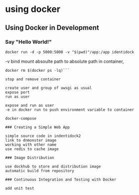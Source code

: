 # using docker

## Using Docker in Development

### Say "Hello World!"

```docker run -d -p 5000:5000 -v "$(pwd)"/app:/app identidock```

-v bind mount absoulte path to absolute path in container,

```docker stop $(docker ps -lq)
docker rm $(docker ps -lq)```

stop and remove container

create user and group of uwsgi as usual 
expose port
run as user 

expose and run as user
-e in docker run to push environment variable to container

docker-compose

### Creating a Simple Web App

simple source code in indentidock2
link to dnmonster image
working with other name
use redis to cache image

### Image Distribution

use dockhub to store and distribution image
automatic build from repository

### Continuous Integration and Testing with Docker

add unit test

